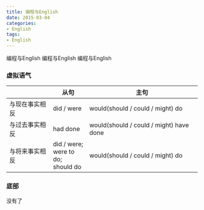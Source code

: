 ```yaml
---
title: 编程与English
date: 2015-03-04
categories: 
- English
tags:
- English
---
```

编程与English
编程与English
编程与English

<!-- more -->

### 虚拟语气

|                | 从句                                         | 主句                                    |
| -------------- | -------------------------------------------- | --------------------------------------- |
| 与现在事实相反 | did / were                                   | would(should / could / might) do        |
| 与过去事实相反 | had done                                     | would(should / could / might) have done |
| 与将来事实相反 | did / were; <br />were to do;<br />should do | would(should / could / might) do        |



### 底部

没有了



















